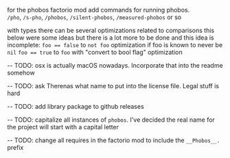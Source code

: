 
for the phobos factorio mod add commands for running phobos.\
`/pho`, `/s-pho`, `/phobos`, `/silent-phobos`, `/measured-phobos` or so

with types there can be several optimizations related to comparisons
this below were some ideas but there is a lot more to be done and this idea is incomplete:
`foo == false` to `not foo` optimization if foo is known to never be `nil`
`foo == true` to `foo` with "convert to bool flag" optimization

-- TODO: osx is actually macOS nowadays. Incorporate that into the readme somehow

-- TODO: ask Therenas what name to put into the license file. Legal stuff is hard

-- TODO: add library package to github releases

-- TODO: capitalize all instances of `phobos`. I've decided the real name for the project will start with a capital letter

-- TODO: change all requires in the factorio mod to include the `__Phobos__.` prefix
